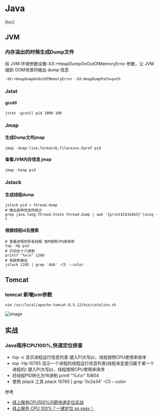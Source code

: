 # Java

[toc]

## JVM

### 内存溢出的时候生成Dump文件

给 JVM 环境参数设置-XX:+HeapDumpOnOutOfMemoryError 参数，让 JVM 碰到 OOM场景时输出 dump 信息

```shell
-XX:+HeapDumpOnOutOfMemoryError -XX:HeapDumpPath=path
```

### Jstat

#### gcutil

```shell
jstat -gcutil pid 1000 100
```



### Jmap

#### 生成Dump文件jmap

```shell
jmap -dump:live,format=b,file=xxxx.hprof pid
```

#### 查看JVM内存信息 jmap

```shell
jmap -heap pid
```



### Jstack

#### 生成线程dump

```shell
jstack pid > thread.dump
# 输出各种状态的统计
grep java.lang.Thread.State thread.dump | awk '{print$2$3$4$5}'|uniq -c
```



#### 根据线程id去搜索

```shell
# 查看进程的所有线程 按P按照CPU来排序
top -Hp pid
# 打印出十六进制
printf "%x\n" 1208
# 有颜色输出
jstack 1205 | grep '4b8' -C5 --color
```



## Tomcat

### tomcat 新增jvm参数

```shell
vim /usr/local/apache-tomcat-8.5.12/bin/catalina.sh
```

![image](https://static.lovedata.net/20-12-28-586872716c786d567f1c7de48fb452d6.png-wm)



## 实战

### Java程序CPU100%,快速定位排查

- top -c 显示进程运行信息列表 键入P(大写p)，线程按照CPU使用率排序
- top -Hp 10765 显示一个进程的线程运行信息列表(线程肯定是归属于某一个进程的) 键入P(大写p)，线程按照CPU使用率排序
- 将线程PID转化为16进制 printf "%x\n" 10804
- 使用 jstack 工具 jstack 10765 | grep '0x2a34' -C5 --color

参考

- [线上服务CPU100%问题快速定位实战](http://www.cnblogs.com/winner-0715/p/7521638.html)
- [线上服务 CPU 100%？一键定位 so easy！](https://my.oschina.net/leejun2005/blog/1524687)



